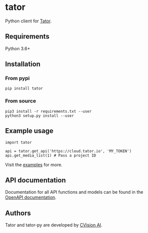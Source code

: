 # tator

Python client for [Tator](https://github.com/cvisionai/tator).

## Requirements

Python 3.6+

## Installation

### From pypi
```
pip install tator
```

### From source
```
pip3 install -r requirements.txt --user
python3 setup.py install --user
```

## Example usage
```
import tator

api = tator.get_api('https://cloud.tator.io', 'MY_TOKEN')
api.get_media_list(1) # Pass a project ID
```

Visit the [examples](examples) for more.

## API documentation

Documentation for all API functions and models can be found in the [OpenAPI documentation](https://tator.io/api/0).

## Authors

Tator and tator-py are developed by [CVision AI](https://www.cvisionai.com).


